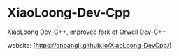 # XiaoLoong-Dev-Cpp
XiaoLoong Dev-C++, improved fork of Orwell Dev-C++

website: [https://anbangli.github.io/XiaoLoong-DevCpp/]

